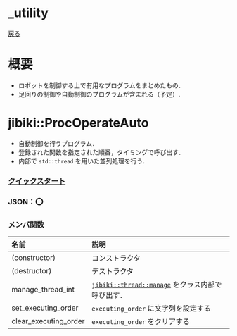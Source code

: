 # _utility
[戻る](../../README.md/#リファレンス)

# 概要
* ロボットを制御する上で有用なプログラムをまとめたもの．
* 足回りの制御や自動制御のプログラムが含まれる（予定）.

# jibiki::ProcOperateAuto
* 自動制御を行うプログラム．
* 登録された関数を指定された順番，タイミングで呼び出す．
* 内部で `std::thread` を用いた並列処理を行う．
### [クイックスタート](quick_proc_operate_auto.md)
### JSON：:o:
### メンバ関数
|名前|説明|
|:-|:-|
|(constructor)|コンストラクタ|
|(destructor)|デストラクタ|
|manage_thread_int|[`jibiki::thread::manage`](../_thread/spec_thread.md/#jibikithread-manage) をクラス内部で呼び出す．|
|set_executing_order|`executing_order` に文字列を設定する|
|clear_executing_order|`executing_order` をクリアする|